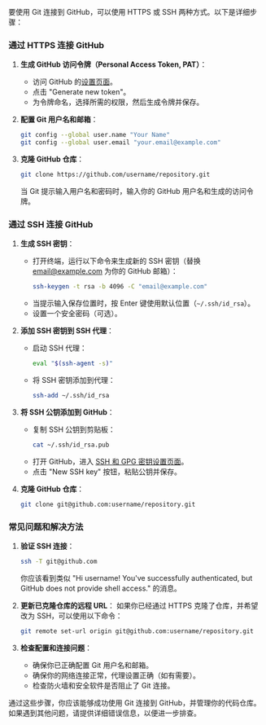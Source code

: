 要使用 Git 连接到 GitHub，可以使用 HTTPS 或 SSH 两种方式。以下是详细步骤：

### 通过 HTTPS 连接 GitHub

1. **生成 GitHub 访问令牌（Personal Access Token, PAT）**：
    - 访问 GitHub 的[设置页面](https://github.com/settings/tokens)。
    - 点击 "Generate new token"。
    - 为令牌命名，选择所需的权限，然后生成令牌并保存。

2. **配置 Git 用户名和邮箱**：
    ```sh
    git config --global user.name "Your Name"
    git config --global user.email "your.email@example.com"
    ```

3. **克隆 GitHub 仓库**：
    ```sh
    git clone https://github.com/username/repository.git
    ```
    当 Git 提示输入用户名和密码时，输入你的 GitHub 用户名和生成的访问令牌。

### 通过 SSH 连接 GitHub

1. **生成 SSH 密钥**：
    - 打开终端，运行以下命令来生成新的 SSH 密钥（替换 email@example.com 为你的 GitHub 邮箱）：
      ```sh
      ssh-keygen -t rsa -b 4096 -C "email@example.com"
      ```
    - 当提示输入保存位置时，按 Enter 键使用默认位置（`~/.ssh/id_rsa`）。
    - 设置一个安全密码（可选）。

2. **添加 SSH 密钥到 SSH 代理**：
    - 启动 SSH 代理：
      ```sh
      eval "$(ssh-agent -s)"
      ```
    - 将 SSH 密钥添加到代理：
      ```sh
      ssh-add ~/.ssh/id_rsa
      ```

3. **将 SSH 公钥添加到 GitHub**：
    - 复制 SSH 公钥到剪贴板：
      ```sh
      cat ~/.ssh/id_rsa.pub
      ```
    - 打开 GitHub，进入 [SSH 和 GPG 密钥设置页面](https://github.com/settings/keys)。
    - 点击 "New SSH key" 按钮，粘贴公钥并保存。

4. **克隆 GitHub 仓库**：
    ```sh
    git clone git@github.com:username/repository.git
    ```

### 常见问题和解决方法

1. **验证 SSH 连接**：
    ```sh
    ssh -T git@github.com
    ```
    你应该看到类似 "Hi username! You've successfully authenticated, but GitHub does not provide shell access." 的消息。

2. **更新已克隆仓库的远程 URL**：
    如果你已经通过 HTTPS 克隆了仓库，并希望改为 SSH，可以使用以下命令：
    ```sh
    git remote set-url origin git@github.com:username/repository.git
    ```

3. **检查配置和连接问题**：
    - 确保你已正确配置 Git 用户名和邮箱。
    - 确保你的网络连接正常，代理设置正确（如有需要）。
    - 检查防火墙和安全软件是否阻止了 Git 连接。

通过这些步骤，你应该能够成功使用 Git 连接到 GitHub，并管理你的代码仓库。如果遇到其他问题，请提供详细错误信息，以便进一步排查。